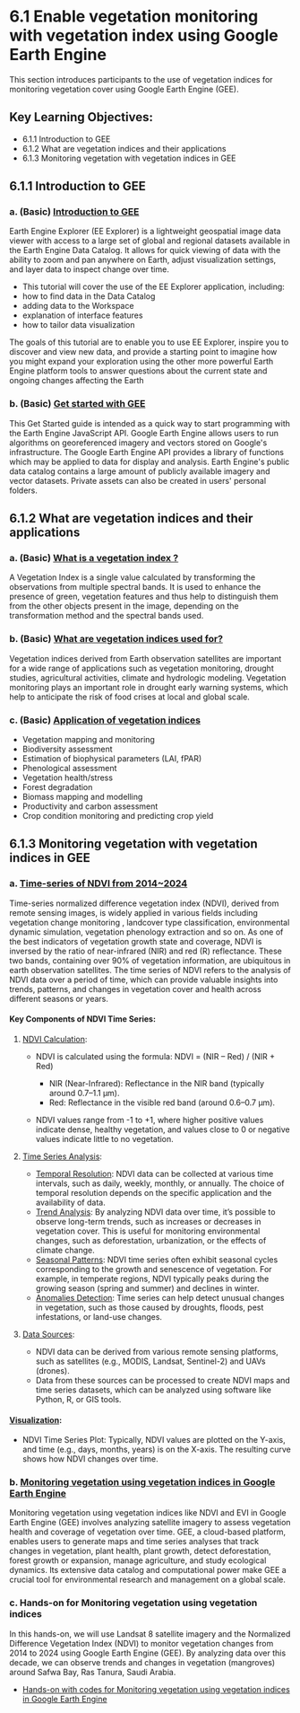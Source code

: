 # 6.1 Enable vegetation monitoring with vegetation index using Google Earth Engine
This section introduces participants to the use of vegetation indices for monitoring vegetation cover using Google Earth Engine (GEE).

## Key Learning Objectives:
- 6.1.1 Introduction to GEE
- 6.1.2 What are vegetation indices and their applications
- 6.1.3 Monitoring vegetation with vegetation indices in GEE

## 6.1.1 Introduction to GEE
### a. (Basic) [Introduction to GEE](https://www.google.com/earth/outreach/learn/introduction-to-google-earth-engine/)
Earth Engine Explorer (EE Explorer) is a lightweight geospatial image data viewer with access to a large set of global and regional datasets available in the Earth Engine Data Catalog. It allows for quick viewing of data with the ability to zoom and pan anywhere on Earth, adjust visualization settings, and layer data to inspect change over time.

 - This tutorial will cover the use of the EE Explorer application, including:
 - how to find data in the Data Catalog
 - adding data to the Workspace
 - explanation of interface features
 - how to tailor data visualization

The goals of this tutorial are to enable you to use EE Explorer, inspire you to discover and view new data, and provide a starting point to imagine how you might expand your exploration using the other more powerful Earth Engine platform tools to answer questions about the current state and ongoing changes affecting the Earth

### b. (Basic) [Get started with GEE](https://developers.google.com/earth-engine/guides/getstarted)
This Get Started guide is intended as a quick way to start programming with the Earth Engine JavaScript API. Google Earth Engine allows users to run algorithms on georeferenced imagery and vectors stored on Google's infrastructure. The Google Earth Engine API provides a library of functions which may be applied to data for display and analysis. Earth Engine's public data catalog contains a large amount of publicly available imagery and vector datasets. Private assets can also be created in users' personal folders.

## 6.1.2 What are vegetation indices and their applications
### a. (Basic) [What is a vegetation index ?](https://www.hiphen-plant.com/vegetation-index/)
A Vegetation Index is a single value calculated by transforming the observations from multiple spectral bands. It is used to enhance the presence of green, vegetation features and thus help to distinguish them from the other objects present in the image, depending on the transformation method and the spectral bands used.

### b. (Basic) [What are vegetation indices used for?](https://www.un-spider.org/links-and-resources/data-sources/daotm/daotm-vegetation#:~:text=In%20general%20terms%2C%20vegetation%20indices,of%20the%20plant's%20photosynthetic%20activity.)
Vegetation indices derived from Earth observation satellites are important for a wide range of applications such as vegetation monitoring, drought studies, agricultural activities, climate and hydrologic modeling. Vegetation monitoring plays an important role in drought early warning systems, which help to anticipate the risk of food crises at local and global scale.

### c. (Basic) [Application of vegetation indices](https://www.icimod.org/capacity-building/2021/WoGIT%20Afg/D3_Indices_application.pdf)
 - Vegetation mapping and monitoring
 - Biodiversity assessment
 - Estimation of biophysical parameters (LAI, fPAR)
 - Phenological assessment 
 - Vegetation health/stress
 - Forest degradation
 - Biomass mapping and modelling
 - Productivity and carbon assessment
 - Crop condition monitoring and predicting crop yield

## 6.1.3 Monitoring vegetation with vegetation indices in GEE

### a. [Time-series of NDVI from 2014~2024](https://www.sciencedirect.com/science/article/pii/S0303243421003470#b0440)
Time-series normalized difference vegetation index (NDVI), derived from remote sensing images, is widely applied in various fields including vegetation change monitoring , landcover type classification, environmental dynamic simulation, vegetation phenology extraction and so on. As one of the best indicators of vegetation growth state and coverage, NDVI is inversed by the ratio of near-infrared (NIR) and red (R) reflectance. These two bands, containing over 90% of vegetation information, are ubiquitous in earth observation satellites. The time series of NDVI refers to the analysis of NDVI data over a period of time, which can provide valuable insights into trends, patterns, and changes in vegetation cover and health across different seasons or years.


#### Key Components of NDVI Time Series:

1. [NDVI Calculation](https://jdmwhite.github.io/Intro_to_Spatial/NDVI_time_series.html):
   - NDVI is calculated using the formula:
                NDVI = (NIR – Red) / (NIR + Red)

        - NIR (Near-Infrared): Reflectance in the NIR band (typically around 0.7–1.1 µm).
        - Red: Reflectance in the visible red band (around 0.6–0.7 µm).

   - NDVI values range from -1 to +1, where higher positive values indicate dense, healthy vegetation, and values close to 0 or negative values indicate little to no vegetation.


2. [Time Series Analysis](https://chatgpt.com/share/01520745-b607-49c4-a9cd-b64c7533e5be):
   - [Temporal Resolution](https://www.sciencedirect.com/science/article/abs/pii/S1566253517303676): NDVI data can be collected at various time intervals, such as daily, weekly, monthly, or annually. The choice of temporal resolution depends on the specific application and the availability of data.
   - [Trend Analysis](https://www.sciencedirect.com/science/article/abs/pii/S0140196314001797): By analyzing NDVI data over time, it’s possible to observe long-term trends, such as increases or decreases in vegetation cover. This is useful for monitoring environmental changes, such as deforestation, urbanization, or the effects of climate change.
   - [Seasonal Patterns](https://www.intechopen.com/chapters/31971): NDVI time series often exhibit seasonal cycles corresponding to the growth and senescence of vegetation. For example, in temperate regions, NDVI typically peaks during the growing season (spring and summer) and declines in winter.
   - [Anomalies Detection](https://conservancy.umn.edu/server/api/core/bitstreams/4e9483bd-08fd-48b4-b6fd-5b2cc74c3129/content): Time series can help detect unusual changes in vegetation, such as those caused by droughts, floods, pest infestations, or land-use changes.

3. [Data Sources](https://en.wikipedia.org/wiki/Normalized_difference_vegetation_index):
   - NDVI data can be derived from various remote sensing platforms, such as satellites (e.g., MODIS, Landsat, Sentinel-2) and UAVs (drones).
   - Data from these sources can be processed to create NDVI maps and time series datasets, which can be analyzed using software like Python, R, or GIS tools.

#### [Visualization](https://www.aicg.com/blog/how-to-visualize-time-series-data-with-examples/):
- NDVI Time Series Plot: Typically, NDVI values are plotted on the Y-axis, and time (e.g., days, months, years) is on the X-axis. The resulting curve shows how NDVI changes over time.

### b. [Monitoring vegetation using vegetation indices in Google Earth Engine](https://chatgpt.com/share/e54c0606-7e47-4c30-92de-4f7d3ec719f7)
Monitoring vegetation using vegetation indices like NDVI and EVI in Google Earth Engine (GEE) involves analyzing satellite imagery to assess vegetation health and coverage of vegetation over time. GEE, a cloud-based platform, enables users to generate maps and time series analyses that track changes in vegetation, plant health, plant growth, detect deforestation, forest growth or expansion, manage agriculture, and study ecological dynamics. Its extensive data catalog and computational power make GEE a crucial tool for environmental research and management on a global scale.

### c. Hands-on for Monitoring vegetation using vegetation indices
In this hands-on, we will use Landsat 8 satellite imagery and the Normalized Difference Vegetation Index (NDVI) to monitor vegetation changes from 2014 to 2024 using Google Earth Engine (GEE). By analyzing data over this decade, we can observe trends and changes in vegetation (mangroves) around Safwa Bay, Ras Tanura, Saudi Arabia.
- [Hands-on with codes for Monitoring vegetation using vegetation indices in Google Earth Engine](https://code.earthengine.google.com/8f92e397d06f09e64588a72c2add97cf)




```python

```
